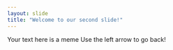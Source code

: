 ```yaml
---
layout: slide
title: "Welcome to our second slide!"
---
```

Your text here is a meme
Use the left arrow to go back!
